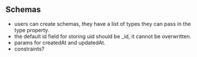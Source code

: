 ## Schemas

- users can create schemas, they have a list of types they can pass in the type property.
- the default id field for storing uid should be \_id, it cannot be overwritten.
- params for createdAt and updatedAt.
- constraints?
